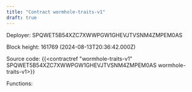 ```yaml
---
title: "Contract wormhole-traits-v1"
draft: true
---
```

Deployer: SPQWET5B54XZC7XWWPGW1GHEVJTVSNM4ZMPEM0AS


 



Block height: 161769 (2024-08-13T20:36:42.000Z)

Source code: {{<contractref "wormhole-traits-v1" SPQWET5B54XZC7XWWPGW1GHEVJTVSNM4ZMPEM0AS wormhole-traits-v1>}}

Functions:


